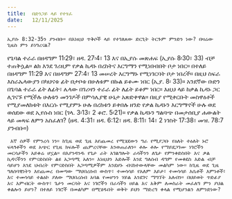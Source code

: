 ```yaml
---
title:  በድንጋይ ላይ የተፃፈ
date:   12/11/2025
---
```


`ኢያሱ 8:32-35ን ያንብቡ። በእነዚህ ጥቅሶች ላይ የተገለጸው ድርጊት ትርጉም ምንድን ነው? በዛሬው ጊዜስ ምን ይነግረናል?`



የጌባል ተራራ በዘዳግም 11፡29፣ ዘዳ. 27፡4፣ 13 እና በኢያሱ መጽሐፍ (ኢያሱ 8፡30፣ 33) ብቻ ተጠቅሷል። ልክ እንደ ገሪዚም የቃል ኪዳኑ በረከትና እርግማን የሚነበብበት ቦታ ነበር። በተለይ በዘዳግም 11:29 እና በዘዳግም 27:4፣ 13 መሠረት እርግማኑ የሚነገርባት ቦታ ነበረች። በዚህ ስፍራ እስራኤላውያን በካህናቱ ፊት በታቦቱ በሁለቱም በኩል ይቆሙ ነበር (ኢያ. 8፡ 33)። አንደኛው ቡድን በጌባል ተራራ ፊት ለፊት፣ ሌላው በገሪዛን ተራራ ፊት ለፊት ይቆም ነበር። እዚህ ላይ ከቃል ኪዳኑ ጋር ሊገናኙ የሚችሉ ሁለቱን መንገዶች በምሳሌያዊ ሁኔታ አጽድቀዋል። በዚያ የሚቀርቡት መስዋዕቶች የሚያመለክቱት በእርሱ የሚያምኑ ሁሉ በረከቱን ይቀበሉ ዘንድ የቃል ኪዳኑን እርግማኖች ሁሉ ወደ ወሰደው ወደ ኢየሱስ ነበር (ገላ. 3፡13፣ 2 ቆሮ. 5፡21)። የቃል ኪዳኑን ግልባጭ በመታሰቢያ ሐውልት ላይ መጻፍ ለምን አስፈለገ? (ዘዳ. 4:31፣ ዘዳ. 6:12፣ ዘዳ. 8:11፣ 14፣ 2 ነገስት 17:38፣ መዝ. 78:7 ያንብቡ።)


`
እኛ ሰዎች የምንረሳ ነን። ከጊዜ ወደ ጊዜ እየጨመረ የሚሄደውን ግራ የሚያጋቡ የዕለት ተዕለት ኑሮ ፍላጎቶችን ወደ አጭር የጊዜ ክፍሎች ጨምረናቸው እንወጠራለን። ቶሎ ቶሎ የማይደጋገሙ ነገሮችን መርሳታችን አይቀሬ ሆኗል። በእያንዳንዱ የጌታ ራት አገልግሎት ራሳችንን ለጌታ የምንቀድስበት እና ቃል ኪዳናችንን የምናድስበት ልዩ አጋጣሚ አለን። እነዚህን እድሎች እንደ ግለሰብ ዳግም የመቀደስ እድል ብቻ ሳይሆን እንደ ህብረት የምናድስበት አጋጣሚዎችም እንደሆኑ ብናስተውላቸው መልካም ነው። ከጊዜ ወደ ጊዜ ግለሰባዊነትን እየጨመረ በመጣው ማህበረሰብ ውስጥ፣ ተመሳሳይ የአለም እይታ፣ ተመሳሳይ እሴቶች እምነቶች፣ እና ተመሳሳይ ተልዕኮ ያለው ማህበረሰብ አባል የመሆንን ሃይል እንደገና ማግኘት አለብን። በህይወት ጥድፊያ እና እምብርት ውስጥ፣ ጌታን መርሳት እና ነገሮችን በራሳችን ሀይል እና አቅም ለመስራት መፈለግ ምን ያህል ቀልሎን ይሆን? በተለይ ነገሮች በመልካም በሚሄዱበት ወቅት ይህን ማድረግ ቀላል የሚሆንልን ለምንድነው?`